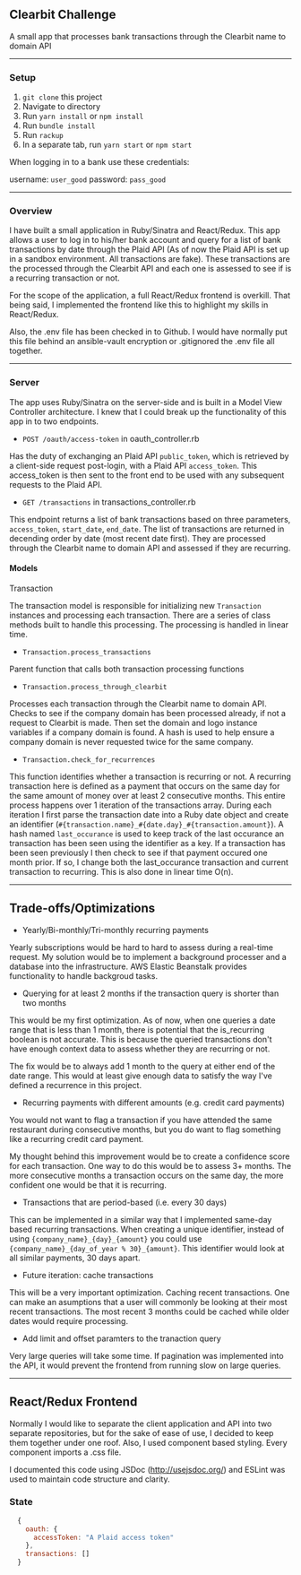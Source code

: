 ## Clearbit Challenge
A small app that processes bank transactions through the Clearbit name to domain API

---
### Setup

1. `git clone` this project
2. Navigate to directory
3. Run `yarn install` or `npm install`
4. Run `bundle install`
5. Run `rackup`
6. In a separate tab, run `yarn start` or `npm start`

When logging in to a bank use these credentials:

  username: `user_good`
  password: `pass_good`

---
### Overview
I have built a small application in Ruby/Sinatra and React/Redux. This app allows a user to log in to his/her bank account and query for a list of bank transactions by date through the Plaid API (As of now the Plaid API is set up in a sandbox environment. All transactions are fake). These transactions are the processed through the Clearbit API and each one is assessed to see if is a recurring transaction or not.

For the scope of the application, a full React/Redux frontend is overkill. That being said, I implemented the frontend like this to highlight my skills in React/Redux.

Also, the .env file has been checked in to Github. I would have normally put this file behind an ansible-vault encryption or .gitignored the .env file all together.

---
### Server
The app uses Ruby/Sinatra on the server-side and is built in a Model View Controller architecture. I knew that I could break up the functionality of this app in to two endpoints.

- `POST /oauth/access-token` in oauth_controller.rb

Has the duty of exchanging an Plaid API `public_token`, which is retrieved by a client-side request post-login, with a Plaid API `access_token`. This access_token is then sent to the front end to be used with any subsequent requests to the Plaid API.

- `GET /transactions` in transactions_controller.rb

This endpoint returns a list of bank transactions based on three parameters, `access_token`, `start_date`, `end_date`. The list of transactions are returned in decending order by date (most recent date first). They are processed through the Clearbit name to domain API and assessed if they are recurring.

#### Models
Transaction

The transaction model is responsible for initializing new `Transaction` instances and processing each transaction. There are a series of class methods built to handle this processing. The processing is handled in linear time.

- `Transaction.process_transactions`

Parent function that calls both transaction processing functions

- `Transaction.process_through_clearbit`

Processes each transaction through the Clearbit name to domain API. Checks to see if the company domain has been processed already, if not a request to Clearbit is made. Then set the domain and logo instance variables if a company domain is found. A hash is used to help ensure a company domain is never requested twice for the same company.

- `Transaction.check_for_recurrences`

This function identifies whether a transaction is recurring or not. A recurring transaction here is defined as a payment that occurs on the same day for the same amount of money over at least 2 consecutive months. This entire process happens over 1 iteration of the transactions array. During each iteration I first parse the transaction date into a Ruby date object and create an identifier (`#{transaction.name}_#{date.day}_#{transaction.amount}`). A hash named `last_occurance` is used to keep track of the last occurance an transaction has been seen using the identifier as a key. If a transaction has been seen previously I then check to see if that payment occured one month prior. If so, I change both the last_occurance transaction and current transaction to recurring. This is also done in linear time O(n).

---
## Trade-offs/Optimizations

- Yearly/Bi-monthly/Tri-monthly recurring payments

Yearly subscriptions would be hard to hard to assess during a  real-time request. My solution would be to implement a background processer and a database into the infrastructure. AWS Elastic Beanstalk provides functionality to handle backgroud tasks.

- Querying for at least 2 months if the transaction query is shorter than two months

This would be my first optimization. As of now, when one queries a date range that is less than 1 month, there is potential that the is_recurring boolean is  not accurate. This is because the queried transactions don't have enough context data to assess whether they are recurring or not. 

The fix would be to always add 1 month to the query at either end of the date range. This would at least give enough data to satisfy the way I've defined a recurrence in this project.

- Recurring payments with different amounts (e.g. credit card payments)

You would not want to flag a transaction if you have attended the same restaurant during consecutive months, but you do want to flag something like a recurring credit card payment. 

My thought behind this improvement would be to create a confidence score for each transaction. One way to do this would be to assess 3+ months. The more consecutive months a transaction occurs on the same day, the more confident one would be that it is recurring.

- Transactions that are period-based (i.e. every 30 days)

This can be implemented in a similar way that I implemented same-day based recurring transactions. When creating a unique identifier, instead of using `{company_name}_{day}_{amount}` you could use `{company_name}_{day_of_year % 30}_{amount}`. This identifier would look at all similar payments, 30 days apart.

- Future iteration: cache transactions

This will be a very important optimization. Caching recent transactions. One can make an asumptions that a user will commonly be looking at their most recent transactions. The most recent 3 months could be cached while older dates would require processing.

- Add limit and offset paramters to the tranaction query

Very large queries will take some time. If pagination was implemented into the API, it would prevent the frontend from running slow on large queries.

---
## React/Redux Frontend

Normally I would like to separate the client application and API into two separate repositories, but for the sake of ease of use, I decided to keep them together under one roof. Also, I used component based styling. Every component imports a .css file.

I documented this code using JSDoc (http://usejsdoc.org/) and ESLint was used to maintain code structure and clarity.

### State

```js
  {
    oauth: {
      accessToken: "A Plaid access token"
    },
    transactions: []
  }
```


